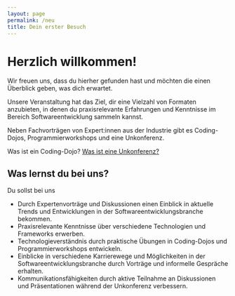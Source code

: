 ```yaml
---
layout: page
permalink: /neu
title: Dein erster Besuch
---
```


# Herzlich willkommen! 

Wir freuen uns, dass du hierher gefunden hast und möchten die einen Überblick geben, was dich erwartet. 

Unsere Veranstaltung hat das Ziel, dir eine Vielzahl von Formaten anzubieten, in denen du praxisrelevante Erfahrungen und Kenntnisse im Bereich Softwareentwicklung sammeln kannst.  

Neben Fachvorträgen von Expert:innen aus der Industrie gibt es Coding-Dojos, Programmierworkshops und eine Unkonferenz. 

Was ist ein Coding-Dojo?
[Was ist eine Unkonferenz?](/formate#unkonferenz) 

## Was lernst du bei uns?

Du sollst bei uns

* Durch Expertenvorträge und Diskussionen einen Einblick in aktuelle Trends und Entwicklungen in der Softwareentwicklungsbranche bekommen.
* Praxisrelevante Kenntnisse über verschiedene Technologien und Frameworks erwerben.
* Technologieverständnis durch praktische Übungen in Coding-Dojos und Programmierworkshops entwickeln.
* Einblicke in verschiedene Karrierewege und Möglichkeiten in der Softwareentwicklungsbranche durch Vorträge und informelle Gespräche erhalten.
* Kommunikationsfähigkeiten durch aktive Teilnahme an Diskussionen und Präsentationen während der Unkonferenz verbessern.







